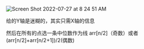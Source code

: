 ![Screen Shot 2022-07-27 at 8 24 51 AM](https://user-images.githubusercontent.com/59748598/181286469-18ca4ed6-cd22-495c-8f66-31c2d1d3314b.png)

给的Y轴是迷糊的，其实只需X轴的信息

然后在所有的点选一条中位数作为线 arr[n/2]（奇数）或者(arr[n/2]+arr[n/2+1])/2(偶数)



